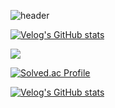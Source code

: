 ![header](https://capsule-render.vercel.app/api?text=Jungmin_Seo&animation=fadeIn&type=waving&color=gradient&customColorList=2)

[![Velog's GitHub stats](https://velog-readme-stats.vercel.app/api/badge?name=jmseo1204)](https://velog.io/@jmseo1204) 
<body>
  <a href="https://octagonal-clematis-228.notion.site/Curriculum-Vitae-13a90b16d20e80b3993fea477ae55324">
    <img src="https://img.shields.io/badge/Curriculum Vitae-cccccc?style=for-the-badge&logo=notion&logoColor=000000"/>
  </a>
</body>



[![Solved.ac Profile](http://mazassumnida.wtf/api/v2/generate_badge?boj=jmseo1204)](https://solved.ac/jmseo1204/)

<!--![Stats](https://github-readme-stats.vercel.app/api?username=jmseo1204&show_icons=true&theme=radical)-->

[![Velog's GitHub stats](https://velog-readme-stats.vercel.app/api?name=jmseo1204)](https://github.com/jmseo1204/velog-readme-stats)

